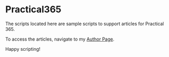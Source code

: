 # Practical365

The scripts located here are sample scripts to support articles for Practical 365.

To access the articles, navigate to my [Author Page](https://practical365.com/author/michelderooij/).

Happy scripting!

